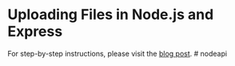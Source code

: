# Uploading Files in Node.js and Express

For step-by-step instructions, please visit the [blog post](https://attacomsian.com/blog/uploading-files-nodejs-express).
#   n o d e a p i  
 